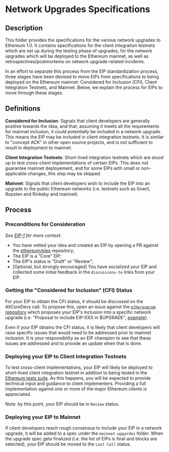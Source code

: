 # Network Upgrades Specifications

## Description

This folder provides the specifications for the various network upgrades to Ethereum 1.0. It contains specifications for the client integration testnets which are set up during the testing phase of upgrades, for the network upgrades which will be deployed to the Ethereum mainnet, as well as retrospectives/postmortems on network upgrade-related incidents.

In an effort to separate this process from the EIP standardization process, three stages have been devised to move EIPs from specifications to being deployed on the Ethereum mainnet: Considered for Inclusion (CFI), Client Integration Testnets, and Mainnet. Below, we explain the process for EIPs to move through these stages.

## Definitions

**Considered for Inclusion**: Signals that client developers are generally positive towards the idea, and that, assuming it meets all the requirements for mainnet inclusion, it could potentially be included in a network upgrade. This means the EIP may be included in client integration testnets. It is similar to "concept ACK" in other open source projects, and is not sufficient to result in deployment to mainnet.

**Client Integration Testnets**: Short-lived integration testnets which are stood up to test cross-client implementations of certain EIPs. This does not guarantee mainnet deployement, and for some EIPs with small or non-applicable changes, this step may be skipped.

**Mainnet**: Signals that client developers wish to include the EIP into an upgrade to the public Ethereum networks (i.e. testnets such as Goerli, Ropsten and Rinkeby and mainnet).

## Process

### Preconditions for Consideration

_See [EIP-1](https://eips.ethereum.org/EIPS/eip-1#core-eips) for more context._

* You have vetted your idea and created an EIP by opening a PR against the [ethereum/eips](https://github.com/ethereum/EIPs/pulls) repository;
* The EIP is a "Core" EIP;
* The EIP's status is "Draft" or "Review";
* [Optional, but strongly encouraged] You have socialized your EIP and collected some initial feedback in the `discussions-to` links from your EIP.

### Getting the "Considered for Inclusion" (CFI) Status

For your EIP to obtain the CFI status, it should be discussed on the AllCoreDevs call. To propose this, open an issue against the [`ethereum/pm` repository](https://github.com/ethereum/pm/issues/new) which proposes your EIP's inclusion into a specific network upgrade (i.e. "Proposal to include EIP-XXX in $UPGRADE", [example](https://github.com/ethereum/pm/issues/260)).

Even if your EIP obtains the CFI status, it is likely that client developers will raise specific issues that would need to be addressed prior to mainnet inclusion. It is your responsibility as an EIP champion to see that these issues are addressed and to provide an update when that is done.

### Deploying your EIP to Client Integration Testnets

To test cross-client implementations, your EIP will likely be deployed to short-lived client integration testnet in addition to being tested in the [Ethereum tests suite](https://github.com/ethereum/tests/). As this happens, you will be expected to provide technical input and guidance to client implementers. Providing a full implementation against one or more of the major Ethereum clients is appreciated.

Note: by this point, your EIP should be in `Review` status.

### Deploying your EIP to Mainnet

If client developers reach rough consensus to include your EIP in a network upgrade, it will be added to a spec under the `mainnet-upgardes` folder. When the upgrade spec gets finalized (i.e. the list of EIPs is final and blocks are selected), your EIP should be moved to the `Last Call` status. 
